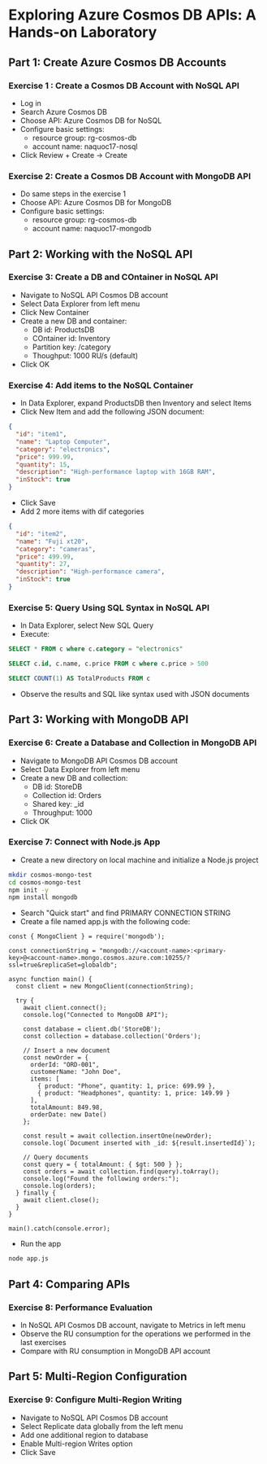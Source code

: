# Exploring Azure Cosmos DB APIs: A Hands-on Laboratory

## Part 1: Create Azure Cosmos DB Accounts

### Exercise 1 : Create a Cosmos DB Account with NoSQL API

- Log in 
- Search Azure Cosmos DB
- Choose API: Azure Cosmos DB for NoSQL
- Configure basic settings:
  - resource group: rg-cosmos-db
  - account name: naquoc17-nosql
- Click Review + Create -> Create

### Exercise 2: Create a Cosmos DB Account with MongoDB API

- Do same steps in the exercise 1
- Choose API: Azure Cosmos DB for MongoDB
- Configure basic settings:
  - resource group: rg-cosmos-db
  - account name: naquoc17-mongodb

## Part 2: Working with the NoSQL API

### Exercise 3: Create a DB and COntainer in NoSQL API

- Navigate to NoSQL API Cosmos DB account
- Select Data Explorer from left menu
- Click New Container
- Create a new DB and container:
  - DB id: ProductsDB
  - COntainer id: Inventory
  - Partition key: /category
  - Thoughput: 1000 RU/s (default)
- Click OK

### Exercise 4: Add items to the NoSQL Container

- In Data Explorer, expand ProductsDB then Inventory and select Items
- Click New Item and add the following JSON document:

```json
{
  "id": "item1",
  "name": "Laptop Computer",
  "category": "electronics",
  "price": 999.99,
  "quantity": 15,
  "description": "High-performance laptop with 16GB RAM",
  "inStock": true
}
```

- Click Save
- Add 2 more items with dif categories

```json
{
  "id": "item2",
  "name": "Fuji xt20",
  "category": "cameras",
  "price": 499.99,
  "quantity": 27,
  "description": "High-performance camera",
  "inStock": true
}
```

### Exercise 5: Query Using SQL Syntax in NoSQL API

- In Data Explorer, select New SQL Query
- Execute:

```sql
SELECT * FROM c where c.category = "electronics"

SELECT c.id, c.name, c.price FROM c where c.price > 500

SELECT COUNT(1) AS TotalProducts FROM c
```

- Observe the results and SQL like syntax used with JSON documents

## Part 3: Working with MongoDB API

### Exercise 6: Create a Database and Collection in MongoDB API

- Navigate to MongoDB API Cosmos DB account
- Select Data Explorer from left menu
- Create a new DB and collection:
  - DB id: StoreDB
  - Collection id: Orders
  - Shared key: _id
  - Throughput: 1000
- Click OK

### Exercise 7: Connect with Node.js App

- Create a new directory on local machine and initialize a Node.js project

```bash
mkdir cosmos-mongo-test
cd cosmos-mongo-test
npm init -y
npm install mongodb
```

- Search "Quick start" and find PRIMARY CONNECTION STRING
- Create a file named app.js with the following code:

```JS
const { MongoClient } = require('mongodb');

const connectionString = "mongodb://<account-name>:<primary-key>@<account-name>.mongo.cosmos.azure.com:10255/?ssl=true&replicaSet=globaldb";

async function main() {
  const client = new MongoClient(connectionString);
  
  try {
    await client.connect();
    console.log("Connected to MongoDB API");
    
    const database = client.db('StoreDB');
    const collection = database.collection('Orders');
    
    // Insert a new document
    const newOrder = {
      orderId: "ORD-001",
      customerName: "John Doe",
      items: [
        { product: "Phone", quantity: 1, price: 699.99 },
        { product: "Headphones", quantity: 1, price: 149.99 }
      ],
      totalAmount: 849.98,
      orderDate: new Date()
    };
    
    const result = await collection.insertOne(newOrder);
    console.log(`Document inserted with _id: ${result.insertedId}`);
    
    // Query documents
    const query = { totalAmount: { $gt: 500 } };
    const orders = await collection.find(query).toArray();
    console.log("Found the following orders:");
    console.log(orders);
  } finally {
    await client.close();
  }
}

main().catch(console.error);
```

- Run the app

```bash
node app.js
```

## Part 4: Comparing APIs

### Exercise 8: Performance Evaluation

- In NoSQL API Cosmos DB account, navigate to Metrics in left menu
- Observe the RU consumption for the operations we performed in the last exercises
- Compare with RU consumption in MongoDB API account

## Part 5: Multi-Region Configuration

### Exercise 9: Configure Multi-Region Writing

- Navigate to NoSQL API Cosmos DB account
- Select Replicate data globally from the left menu
- Add one additional region to database
- Enable Multi-region Writes option
- Click Save
